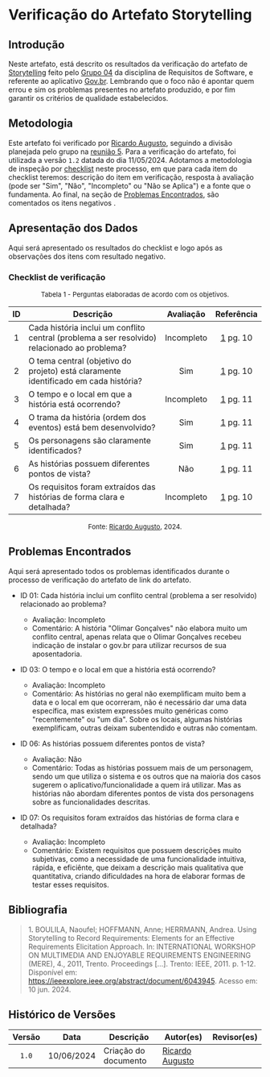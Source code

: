 # Verificação do Artefato Storytelling

## Introdução

Neste artefato, está descrito os resultados da verificação do artefato de [Storytelling](https://requisitos-de-software.github.io/2024.1-Gov.br/#/elicitacao/storytelling) feito pelo [Grupo 04](https://requisitos-de-software.github.io/2024.1-Gov.br/#/README) da disciplina de Requisitos de Software, e referente ao aplicativo [Gov.br](https://play.google.com/store/apps/details?id=br.gov.meugovbr&hl=pt_BR&gl=US). Lembrando que o foco não é apontar quem errou e sim os problemas presentes no artefato produzido, e por fim garantir os critérios de qualidade estabelecidos.

## Metodologia

Este artefato foi verificado por [Ricardo Augusto](https://github.com/avmricardo), seguindo a divisão planejada pelo grupo na [reunião 5](https://requisitos-de-software.github.io/2024.1-Correios/atas/ata5/). Para a verificação do artefato, foi utilizada a versão `1.2` datada do dia 11/05/2024. Adotamos a metodologia de inspeção por [checklist](#checklist-de-verificacao) neste processo, em que para cada item do checklist teremos: descrição do item em verificação, resposta à avaliação (pode ser "Sim", "Não", "Incompleto" ou "Não se Aplica") e a fonte que o fundamenta. Ao final, na seção de [Problemas Encontrados](#problemas-encontrados), são comentados os itens negativos .

## Apresentação dos Dados

Aqui será apresentado os resultados do checklist e logo após as observações dos itens com resultado negativo.

### Checklist de verificação

<font size="2"><p style="text-align: center">Tabela 1 - Perguntas elaboradas de acordo com os objetivos.</p></font>

<center>

| ID | Descrição | Avaliação | Referência|
|:--:| --------- | :-------: | :-------: |
|1| Cada história inclui um conflito central (problema a ser resolvido) relacionado ao problema? |Incompleto|<a href="#ref1">1</a> pg. 10|
|2| O tema central (objetivo do projeto) está claramente identificado em cada história?|Sim|<a href="#ref1">1</a> pg. 10|
|3| O tempo e o local em que a história está ocorrendo? |Incompleto|<a href="#ref1">1</a> pg. 11|
|4| O trama da história (ordem dos eventos) está bem desenvolvido?|Sim|<a href="#ref1">1</a> pg. 11|
|5| Os personagens são claramente identificados?| Sim |<a href="#ref1">1</a> pg. 11|
|6| As histórias possuem diferentes pontos de vista?|Não|<a href="#ref1">1</a> pg. 11|
|7| Os requisitos foram extraídos das histórias de forma clara e detalhada?| Incompleto | <a href="#ref1">1</a> pg. 10 |


</center>

<font size="2"><p style="text-align: center">Fonte: [Ricardo Augusto](https://github.com/avmricardo), 2024.</p></font>


## Problemas Encontrados

Aqui será apresentado todos os problemas identificados durante o processo de verificação do artefato de link do artefato.

- ID 01: Cada história inclui um conflito central (problema a ser resolvido) relacionado ao problema? 
    - Avaliação: Incompleto
    - Comentário: A história "Olimar Gonçalves" não elabora muito um conflito central, apenas relata que o Olimar Gonçalves recebeu indicação de instalar o gov.br para utilizar recursos de sua aposentadoria.

- ID 03: O tempo e o local em que a história está ocorrendo?
    - Avaliação: Incompleto
    - Comentário: As histórias no geral não exemplificam muito bem a data e o local em que ocorreram, não é necessário dar uma data específica, mas existem expressões muito genéricas como "recentemente" ou "um dia". Sobre os locais, algumas histórias exemplificam, outras deixam subentendido e outras não comentam.

- ID 06: As histórias possuem diferentes pontos de vista?
    - Avaliação: Não
    - Comentário: Todas as histórias possuem mais de um personagem, sendo um que utiliza o sistema e os outros que na maioria dos casos sugerem o aplicativo/funcionalidade a quem irá utilizar. Mas as histórias não abordam diferentes pontos de vista dos personagens sobre as funcionalidades descritas.

- ID 07: Os requisitos foram extraídos das histórias de forma clara e detalhada?
    - Avaliação: Incompleto
    - Comentário: Existem requisitos que possuem descrições muito subjetivas, como a necessidade de uma funcionalidade intuitiva, rápida, e eficiênte, que deixam a descrição mais qualitativa que quantitativa, criando dificuldades na hora de elaborar formas de testar esses requisitos.

## Bibliografia

> 1<a id="ref1">.</a> BOULILA, Naoufel; HOFFMANN, Anne; HERRMANN, Andrea. Using Storytelling to Record Requirements: Elements for an Effective Requirements Elicitation Approach. In: INTERNATIONAL WORKSHOP ON MULTIMEDIA AND ENJOYABLE REQUIREMENTS ENGINEERING (MERE), 4., 2011, Trento. Proceedings [...]. Trento: IEEE, 2011. p. 1-12. Disponível em: <https://ieeexplore.ieee.org/abstract/document/6043945>. Acesso em: 10 jun. 2024.

## Histórico de Versões

| Versão | Data | Descrição | Autor(es) | Revisor(es) |
| :----: | :--: | --------- | ----------- | ------ |
| `1.0`  | 10/06/2024 | Criação do documento |[Ricardo Augusto](https://github.com/avmricardo) | []() |